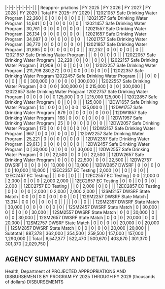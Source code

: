 |-|-|-|-|-|-|-|-|
| | Reappro-  priations | FY 2025 | FY 2026 | FY 2027 | FY 2028 | FY 2029 | Total FY 2025- FY 2029 |
| 12021057 Safe Drinking Water Program | 22,260 | 0 | 0 | 0 | 0 | 0 | 0 |
| 12021357 Safe Drinking Water Program | 14,641 | 0 | 0 | 0 | 0 | 0 | 0 |
| 12021457 Safe Drinking Water Program | 30,761 | 0 | 0 | 0 | 0 | 0 | 0 |
| 12021557 Safe Drinking Water Program | 26,134 | 0 | 0 | 0 | 0 | 0 | 0 |
| 12021657 Safe Drinking Water Program | 34,087 | 0 | 0 | 0 | 0 | 0 | 0 |
| 12021757 Safe Drinking Water Program | 36,770 | 0 | 0 | 0 | 0 | 0 | 0 |
| 12021857 Safe Drinking Water Program | 31,895 | 0 | 0 | 0 | 0 | 0 | 0 |
| | 32,252 | 0 | 0 | 0 | 0 | | 0 |
| 12021957 Safe Drinking Water Program | | | 0 | 0 | 0 | 0 | |
| 12022057 Safe Drinking Water Program | 32,228 | 0 | | 0 | | 0 | 0 |
| 12022157 Safe Drinking Water Program | 31,909 | 0 | 0 | | 0 | 0 | 0 |
| 12022257 Safe Drinking Water Program | 211,798  280,272 | 0  0 | 0  0 | 0 | 0 | 0 | 0 |
| 12022357 Safe Drinking Water Program 12022457 Safe Drinking Water Program | | | | 0 | 0 | 0 | 0 |
| | 0 | 300,000 | 0 | 0 | 0 | 0 | 300,000 |
| 12022557 Safe Drinking Water Program | 0  0 | 0  0 | 300,000  0 | 0  215,000 | 0 | 0 | 300,000 |
| 12022657 Safe Drinking Water Program 12022757 Safe Drinking Water Program | 0 | 0 | 0 | 0 | 0  125,000 | 0  0 | 215,000  125,000 |
| 12022857 Safe Drinking Water Program | 0 | | 0 | 0 | | | 125,000 |
| 12DW1657 Safe Drinking Water Program | 14 | 0  0 | 0 | 0 | 0  0 | 125,000  0 | |
| 12DW1757 Safe Drinking Water Program | 879 | 0 | 0 | 0 | 0 | 0 | 0  0 |
| 12DW1857 Safe Drinking Water Program | 168 | 0 | 0 | 0 | 0 | 0 | 0 |
| 12DW1957 Safe Drinking Water Program | 25 | 0 | 0 | 0 | 0 | 0 | 0 |
| 12DW2057 Safe Drinking Water Program | 170 | 0 | 0 | 0 | 0 | 0 | 0 |
| 12DW2157 Safe Drinking Water Program | 967 | 0 | 0 | 0 | 0 | 0 | 0 |
| 12DW2257 Safe Drinking Water Program | 25,221 | 0 | 0 | 0 | 0 | 0 | 0 |
| 12DW2357 Safe Drinking Water Program | 29,613 | 0 | 0 | 0 | 0 | 0 | 0 |
| 12DW2457 Safe Drinking Water Program | 0 | 30,000 | 0 | 0 | 0 | 0 | 30,000 |
| 12DW2557 Safe Drinking Water Program | 0 | 0 | 22,500 | 0 | 0 | 0 | 22,500 |
| 12DW2657 Safe Drinking Water Program | 0 | 0 | 0 | 22,500 | 0 | 0 | 22,500 |
| 12DW2757 DWSRF | 0 | 0 | 0 | 0 | 10,000 | 0 | 10,000 |
| 12DW2857 DWSRF | 0 | 0 | 0 | 0 | 0 | 10,000 | 10,000 |
| 12EC2357 EC Testing | 2,000 | 0 | | 0 | | 0 | 0 |
| 12EC2457 EC Testing | | | 0  0 | | 0 | | |
| 12EC2557 EC Testing | 0  0 | 2,000  0 | 2,000 | 0 | 0 | 0 | 2,000  2,000 |
| 12EC2657 EC Testing | 0 | 0 | | 0 | 0 | 0 | 2,000 |
| 12EC2757 EC Testing | | | 0 | 2,000 | 0 | 0 | |
| 12EC2857 EC Testing | 0 | 0 | 0 | 0 | 2,000 | 0  2,000 | 2,000  2,000 |
| 12SM2157 DWSRF State Match | 0  0 | 0 | 0  0 | 0  0 | 0  0 | | 0 |
| 12SM2257 DWSRF State Match | 13,314 | 0  0 | 0 | | 0 | 0 | 0 |
| | | | | 0 | | 0 | |
| 12SM2357 DWSRF State Match | 30,000 | 0 | 0 | 0 | 0 | 0 | 0 |
| 12SM2457 DWSRF State Match | 0 | 30,000 | 0 | 0 | 0 | 0 | 30,000 |
| 12SM2557 DWSRF State Match | 0 | 0 | 30,000 | 0 | 0 | 0 | 30,000 |
| 12SM2657 DWSRF State Match | 0 | 0 | 0 | 20,000 | 0 | 0 | 20,000 |
| 12SM2757 DWSRF State Match | 0 | 0 | 0 | 0 | 20,000 | 0 | 20,000 |
| 12SM2857 DWSRF State Match | 0 | 0 | 0 | 0 | 0 | 20,000 | 20,000 |
| Subtotal | 887,378 | 362,000 | 354,500 | 259,500 | 157,000 | 157,000 | 1,290,000 |
| Total | 6,547,377 | 522,470 | 500,670 | 403,870 | 301,370 | 301,370 | 2,029,750 |

## **AGENCY SUMMARY AND DETAIL TABLES**

Health, Department of PROJECTED APPROPRIATIONS AND DISBURSEMENTS BY PROGRAM FY 2025 THROUGH FY 2029 (thousands of dollars) DISBURSEMENTS